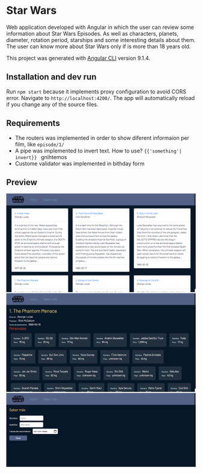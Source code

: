 # Star Wars
Web application developed with Angular in which the user can review some information about Star Wars Episodes. As well as characters, planets, diameter, rotation period, starships and some interesting details about them.
The user can know more about Star Wars only if is more than 18 years old.

This project was generated with [Angular CLI](https://github.com/angular/angular-cli) version 9.1.4.

## Installation and dev run

Run `npm start` because it implements proxy configuration to avoid CORS error. Navigate to `http://localhost:4200/`. The app will automatically reload if you change any of the source files. 

## Requirements

- The routers was implemented in order to show diferent informaion per film, like `episode/1/`
- A pipe was implemented to invert text. How to use? `{{'something'| invert}} ` gnihtemos
- Custome validator was implemented in  bithday form
 
## Preview
![](/star-wars-1.png)
![](/star-wars-2.png)
![](/star-wars-3.png)

